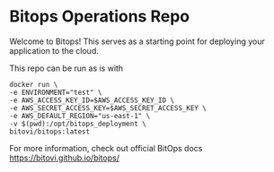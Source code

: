 # Bitops Operations Repo

Welcome to Bitops! This serves as a starting point for deploying your application to the cloud.

This repo can be run as is with
```
docker run \
-e ENVIRONMENT="test" \
-e AWS_ACCESS_KEY_ID=$AWS_ACCESS_KEY_ID \
-e AWS_SECRET_ACCESS_KEY=$AWS_SECRET_ACCESS_KEY \
-e AWS_DEFAULT_REGION="us-east-1" \
-v $(pwd):/opt/bitops_deployment \
bitovi/bitops:latest
```

For more information, check out official BitOps docs https://bitovi.github.io/bitops/